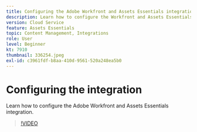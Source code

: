 ```yaml
---
title: Configuring the Adobe Workfront and Assets Essentials integration
description: Learn how to configure the Workfront and Assets Essentials integration.
version: Cloud Service
feature: Assets Essentials
topic: Content Management, Integrations
role: User
level: Beginner
kt: 7910
thumbnail: 336254.jpeg
exl-id: c3961fdf-b8aa-410d-9561-520a248ea5b0
---
```

# Configuring the integration

Learn how to configure the Adobe Workfront and Assets Essentials integration.

>[!VIDEO](https://video.tv.adobe.com/v/336254/?quality=12&learn=on)
